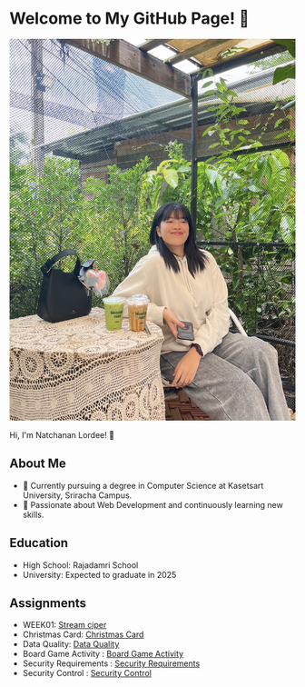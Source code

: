 # Welcome to My GitHub Page! 👋

![Profile_Image](assets/image/profile.jpg)

Hi, I'm Natchanan Lordee! 🎉  

## About Me
- 🔭 Currently pursuing a degree in Computer Science at Kasetsart University, Sriracha Campus.  
- 🌱 Passionate about Web Development and continuously learning new skills.  

## Education
- High School: Rajadamri School
- University: Expected to graduate in 2025  

## Assignments
- WEEK01: [Stream ciper](/stream-ciper.md)
- Christmas Card: [Christmas Card](/christmas.md)
- Data Quality: [Data Quality](/integrity.md)
- Board Game Activity : [Board Game Activity](/boardgameActivity.md)
- Security Requirements : [Security Requirements](/security-requirement.md)
- Security Control : [Security Control](/security-control.md)